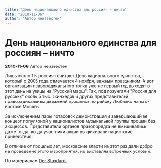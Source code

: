 ```yaml
---
title: "День национального единства для россиян – ничто"
date: "2010-11-06"
author: "Автор неизвестен"
---
```


# День национального единства для россиян – ничто

**2010-11-06** Автор неизвестен

Лишь около 1% россиян считают День национального единства, который с 2005 года отмечается 4 ноября, важным праздником. А вот организации праворадикального толка уже не первый год выходят в этот день на улицы на "Русский марш". Так, под лозунгами "Россия для русских" около 5 тыс. скинхедов и других представителей праворадикальных движений прошлись по району Люблино на юго-востоке Москвы.

За исключением пары потасовок демонстрация и завершающий ее концерт популярной у националистов музыкальной группы прошли без эксцессов. Представители органов правопорядка не вмешивались даже тогда, когда участники акции выкрикивали нацистские приветствия.

В отличие от прошлых лет, московские власти на этот раз дали добро на проведение этого мероприятия, не выставляя встречных условий.

По материалам [Der Standard.](http://derstandard.at/1288659572837/Nationalisten-marschieren-durch-Moskau)
